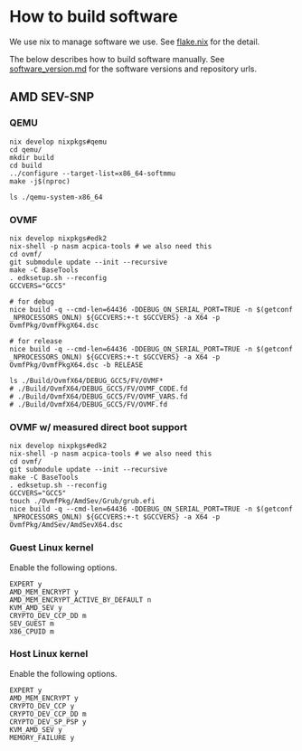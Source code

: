 # How to build software

We use nix to manage software we use. See [flake.nix](../flake.nix) for the detail.

The below describes how to build software manually.
See [software_version.md](./software_version.md) for the software versions and
repository urls.

## AMD SEV-SNP

### QEMU
```
nix develop nixpkgs#qemu
cd qemu/
mkdir build
cd build
../configure --target-list=x86_64-softmmu
make -j$(nproc)

ls ./qemu-system-x86_64
```

### OVMF
```
nix develop nixpkgs#edk2
nix-shell -p nasm acpica-tools # we also need this
cd ovmf/
git submodule update --init --recursive
make -C BaseTools
. edksetup.sh --reconfig
GCCVERS="GCC5"

# for debug
nice build -q --cmd-len=64436 -DDEBUG_ON_SERIAL_PORT=TRUE -n $(getconf _NPROCESSORS_ONLN) ${GCCVERS:+-t $GCCVERS} -a X64 -p OvmfPkg/OvmfPkgX64.dsc

# for release
nice build -q --cmd-len=64436 -DDEBUG_ON_SERIAL_PORT=TRUE -n $(getconf _NPROCESSORS_ONLN) ${GCCVERS:+-t $GCCVERS} -a X64 -p OvmfPkg/OvmfPkgX64.dsc -b RELEASE

ls ./Build/OvmfX64/DEBUG_GCC5/FV/OVMF*
# ./Build/OvmfX64/DEBUG_GCC5/FV/OVMF_CODE.fd
# ./Build/OvmfX64/DEBUG_GCC5/FV/OVMF_VARS.fd
# ./Build/OvmfX64/DEBUG_GCC5/FV/OVMF.fd
```

### OVMF w/ measured direct boot support
```
nix develop nixpkgs#edk2
nix-shell -p nasm acpica-tools # we also need this
cd ovmf/
git submodule update --init --recursive
make -C BaseTools
. edksetup.sh --reconfig
GCCVERS="GCC5"
touch ./OvmfPkg/AmdSev/Grub/grub.efi
nice build -q --cmd-len=64436 -DDEBUG_ON_SERIAL_PORT=TRUE -n $(getconf _NPROCESSORS_ONLN) ${GCCVERS:+-t $GCCVERS} -a X64 -p OvmfPkg/AmdSev/AmdSevX64.dsc
```

### Guest Linux kernel
Enable the following options.
```
EXPERT y
AMD_MEM_ENCRYPT y
AMD_MEM_ENCRYPT_ACTIVE_BY_DEFAULT n
KVM_AMD_SEV y
CRYPTO_DEV_CCP_DD m
SEV_GUEST m
X86_CPUID m
```

### Host Linux kernel
Enable the following options.
```
EXPERT y
AMD_MEM_ENCRYPT y
CRYPTO_DEV_CCP y
CRYPTO_DEV_CCP_DD m
CRYPTO_DEV_SP_PSP y
KVM_AMD_SEV y
MEMORY_FAILURE y
```
